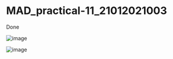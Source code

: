 # MAD_practical-11_21012021003
Done


![image](https://github.com/Amitgoswami12/MAD_practical-11_21012021003/assets/98880561/9c12cafb-324f-4b20-9cae-503c865902e5)


![image](https://github.com/Amitgoswami12/MAD_practical-11_21012021003/assets/98880561/825f5e2a-66cd-4536-a5d6-1fd8726c9ef0)
